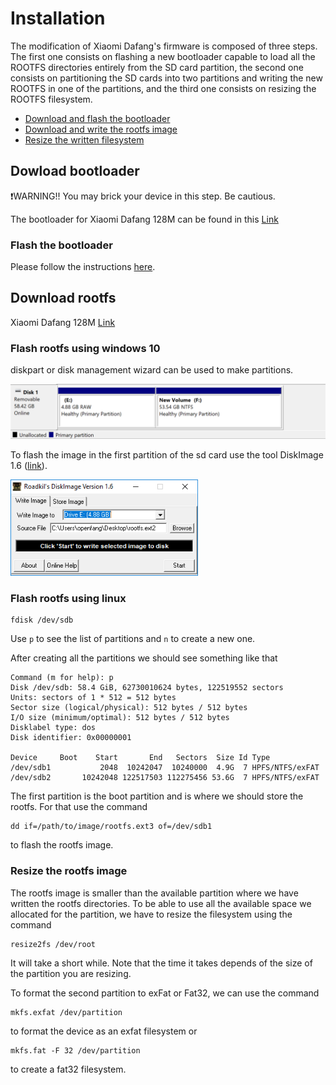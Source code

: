 # Installation

The modification of Xiaomi Dafang's firmware is composed of three steps. The first one consists on flashing a new bootloader capable to load all the ROOTFS directories entirely from the SD card partition, the second one consists on partitioning the SD cards into two partitions and writing the new ROOTFS in one of the partitions, and the third one consists on resizing the ROOTFS filesystem.

- [Download and flash the bootloader](#dowload-bootloader)
- [Download and write the rootfs image](#download-rootfs)
- [Resize the written filesystem](#resize-the-rootfs-image)


## Dowload bootloader

:heavy_exclamation_mark:WARNING!! You may brick your device in this step. Be cautious.

The bootloader for Xiaomi Dafang 128M can be found in this [Link](https://github.com/Dafang-Hacks/uboot/raw/master/compiled_bootloader/dafang_128mb_v1.bin)

### Flash the bootloader

Please follow the instructions [here](https://github.com/EliasKotlyar/Xiaomi-Dafang-Hacks/blob/master/hacks/flashinguboot.md).

## Download rootfs

Xiaomi Dafang 128M [Link](https://github.com/anmaped/openfang/releases/download/rc1_01/rootfs.ext2-706829f.xz)

### Flash rootfs using windows 10

diskpart or disk management wizard can be used to make partitions.

<img src="/doc/use_diskpart.png" width="600">

To flash the image in the first partition of the sd card use the tool DiskImage 1.6 ([link](http://www.roadkil.net/program.php/P12/Disk%20Image)).

<img src="/doc/towrite.png" width="300">


### Flash rootfs using linux

```
fdisk /dev/sdb
```
Use `p` to see the list of partitions and `n` to create a new one.

After creating all the partitions we should see something like that

```
Command (m for help): p
Disk /dev/sdb: 58.4 GiB, 62730010624 bytes, 122519552 sectors
Units: sectors of 1 * 512 = 512 bytes
Sector size (logical/physical): 512 bytes / 512 bytes
I/O size (minimum/optimal): 512 bytes / 512 bytes
Disklabel type: dos
Disk identifier: 0x00000001

Device     Boot    Start       End   Sectors  Size Id Type
/dev/sdb1           2048  10242047  10240000  4.9G  7 HPFS/NTFS/exFAT
/dev/sdb2       10242048 122517503 112275456 53.6G  7 HPFS/NTFS/exFAT
```

The first partition is the boot partition and is where we should store the rootfs. For that use the command

```
dd if=/path/to/image/rootfs.ext3 of=/dev/sdb1
```
to flash the rootfs image.


### Resize the rootfs image

The rootfs image is smaller than the available partition where we have written the rootfs directories. To be able to use all the available space we allocated for the partition, we have to resize the filesystem using the command
```
resize2fs /dev/root
```
It will take a short while. Note that the time it takes depends of the size of the partition you are resizing.

To format the second partition to exFat or Fat32, we can use the command

```
mkfs.exfat /dev/partition
```
to format the device as an exfat filesystem or
```
mkfs.fat -F 32 /dev/partition
```
to create a fat32 filesystem.
